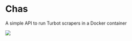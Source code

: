 # Chas

A simple API to run Turbot scrapers in a Docker container

![](http://media.firebox.com/pic/p2186_s8015_main.jpg)
